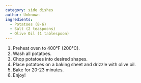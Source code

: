 ```yaml
---
category: side dishes
author: Unknown
ingredients:
  - Potatoes (8-6)
  - Salt (2 teaspoons)
  - Olive Oil (1 tablespoon)
---
```


1. Preheat oven to 400°F (200°C).
2. Wash all potatoes.
3. Chop potatoes into desired shapes.
4. Place potatoes on a baking sheet and drizzle with olive oil.
5. Bake for 20-23 minutes.
6. Enjoy!
